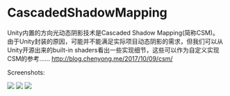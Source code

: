 # CascadedShadowMapping
Unity内置的方向光动态阴影技术是Cascaded Shadow Mapping(简称CSM)。 由于Unity封装的原因，可能并不能满足实际项目动态阴影的需求，但我们可以从Unity开源出来的built-in shaders看出一些实现细节，这些可以作为自定义实现CSM的参考......
http://blog.chenyong.me/2017/10/09/csm/

Screenshots:

![](https://raw.githubusercontent.com/chenyong2github/CascadedShadowMapping/master/Screenshots/7.jpg)
![](https://raw.githubusercontent.com/chenyong2github/CascadedShadowMapping/master/Screenshots/8.jpg)
![](https://raw.githubusercontent.com/chenyong2github/CascadedShadowMapping/master/Screenshots/44.jpg)
